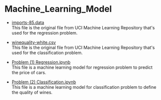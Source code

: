 # Machine_Learning_Model

* [imports-85.data](https://github.com/lutfiaafifah/Machine_Learning_Model/blob/master/imports-85.data)\
  This file is the original file from UCI Machine Learning Repository that's used for the regression problem.
  
* [winequality-white.csv](https://github.com/lutfiaafifah/Machine_Learning_Model/blob/master/winequality-white.csv)\
  This file is the original file from UCI Machine Learning Repository that's used for the classification problem.
  
* [Problem (1) Regression.ipynb](https://github.com/lutfiaafifah/Machine_Learning_Model/blob/master/Problem%20(1)%20Regression.ipynb)\
  This file is a machine learning model for regression problem to predict the price of cars.
 
* [Problem (2) Classification.ipynb](https://github.com/lutfiaafifah/Machine_Learning_Model/blob/master/Problem%20(2)%20Classification.ipynb)\
  This file is a machine learning model for classification problem to define the quality of wines.
